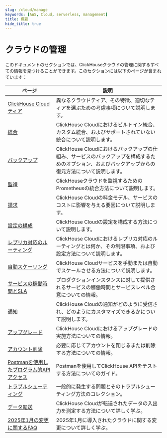 ```yaml
---
slug: /cloud/manage
keywords: [AWS, Cloud, serverless, management]
title: 概要
hide_title: true
---
```


# クラウドの管理 

このドキュメントのセクションでは、ClickHouseクラウドの管理に関するすべての情報を見つけることができます。このセクションには以下のページが含まれています：

| ページ                                                                  | 説明                                                                                                                                         |
|-----------------------------------------------------------------------|---------------------------------------------------------------------------------------------------------------------------------------------|
| [ClickHouse Cloudティア](/cloud/manage/cloud-tiers)           | 異なるクラウドティア、その特徴、適切なティアを選ぶための考慮事項について説明します。                                                                |
| [統合](/manage/integrations)                          | ClickHouse Cloudにおけるビルトイン統合、カスタム統合、およびサポートされていない統合について説明します。                                      |
| [バックアップ](/cloud/manage/backups)                              | ClickHouse Cloudにおけるバックアップの仕組み、サービスのバックアップを構成するためのオプション、およびバックアップからの復元方法について説明します。        |
| [監視](/integrations/prometheus)                        | ClickHouseクラウドを監視するためのPrometheusの統合方法について説明します。                                                                    |
| [請求](/cloud/manage/billing/overview)                     | ClickHouse Cloudの料金モデル、サービスのコストに影響を与える要因について説明します。                                                         |
| [設定の構成](/manage/settings)                      | ClickHouse Cloudの設定を構成する方法について説明します。                                                                                      |
| [レプリカ対応のルーティング](/manage/replica-aware-routing)        | ClickHouse Cloudにおけるレプリカ対応のルーティングとは何か、その制限事項、および設定方法について説明します。                                  |
| [自動スケーリング](/manage/scaling)                          | ClickHouse Cloudサービスを手動または自動でスケールさせる方法について説明します。                                                             |
| [サービスの稼働時間とSLA](/cloud/manage/service-uptime)        | プロダクションインスタンスに対して提供されるサービスの稼働時間とサービスレベル合意についての情報。                                          |
| [通知](/cloud/notifications)                         | ClickHouse Cloudの通知がどのように受信され、どのようにカスタマイズできるかについて説明します。                                              |
| [アップグレード](/manage/updates)                                   | ClickHouse Cloudにおけるアップグレードの実施方法についての情報。                                                                             |
| [アカウント削除](/cloud/manage/close_account)                 | 必要に応じてアカウントを閉じるまたは削除する方法についての情報。                                                                             |
| [Postmanを使用したプログラム的APIアクセス](/cloud/manage/postman) | Postmanを使用してClickHouse APIをテストする方法についてのガイド。                                                                           |
| [トラブルシューティング](/faq/troubleshooting)                       | 一般的に発生する問題とそのトラブルシューティング方法のコレクション。                                                                        |
| [データ転送](./network-data-transfer.mdx)                          | ClickHouse Cloudが転送されたデータの入出力を測定する方法について詳しく学ぶ。                                                                  |
| [2025年1月の変更に関するFAQ](./jan2025_faq/index.md)                        | 2025年1月に導入されたクラウドに関する変更について詳しく学ぶ。                                                                                |
